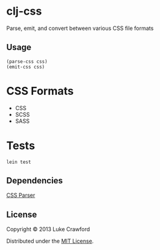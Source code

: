 # clj-css

Parse, emit, and convert between various CSS file formats

## Usage

```
(parse-css css)
(emit-css css)
```

# CSS Formats

* CSS
* SCSS
* SASS

# Tests

```
lein test
```

## Dependencies

[CSS Parser](http://cssparser.sourceforge.net)

## License

Copyright © 2013 Luke Crawford

Distributed under the [MIT License](http://www.opensource.org/licenses/MIT).
